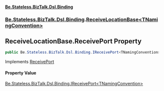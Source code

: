 #### [Be.Stateless.BizTalk.Dsl.Binding](README.md 'README')
### [Be.Stateless.BizTalk.Dsl.Binding](Be.Stateless.BizTalk.Dsl.Binding.md 'Be.Stateless.BizTalk.Dsl.Binding').[ReceiveLocationBase&lt;TNamingConvention&gt;](ReceiveLocationBase_TNamingConvention_.md 'Be.Stateless.BizTalk.Dsl.Binding.ReceiveLocationBase<TNamingConvention>')

## ReceiveLocationBase<TNamingConvention>.ReceivePort Property

```csharp
public Be.Stateless.BizTalk.Dsl.Binding.IReceivePort<TNamingConvention> ReceivePort { get; set; }
```

Implements [ReceivePort](IReceiveLocation_TNamingConvention_.ReceivePort.md 'Be.Stateless.BizTalk.Dsl.Binding.IReceiveLocation<TNamingConvention>.ReceivePort')

#### Property Value
[Be.Stateless.BizTalk.Dsl.Binding.IReceivePort&lt;](IReceivePort_TNamingConvention_.md 'Be.Stateless.BizTalk.Dsl.Binding.IReceivePort<TNamingConvention>')[TNamingConvention](ReceiveLocationBase_TNamingConvention_.md#Be.Stateless.BizTalk.Dsl.Binding.ReceiveLocationBase_TNamingConvention_.TNamingConvention 'Be.Stateless.BizTalk.Dsl.Binding.ReceiveLocationBase<TNamingConvention>.TNamingConvention')[&gt;](IReceivePort_TNamingConvention_.md 'Be.Stateless.BizTalk.Dsl.Binding.IReceivePort<TNamingConvention>')